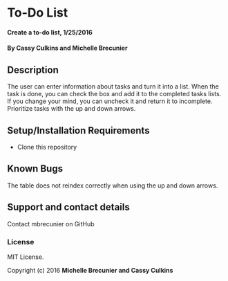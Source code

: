 # To-Do List

#### Create a to-do list, 1/25/2016

#### By Cassy Culkins and Michelle Brecunier

## Description

The user can enter information about tasks and turn it into a list. When the task is done, you can check the box and add it to the completed tasks lists. If you change your mind, you can uncheck it and return it to incomplete. Prioritize tasks with the up and down arrows.

## Setup/Installation Requirements

* Clone this repository

## Known Bugs

The table does not reindex correctly when using the up and down arrows.

## Support and contact details

Contact mbrecunier on GitHub


### License

MIT License.

Copyright (c) 2016 **Michelle Brecunier and Cassy Culkins**
